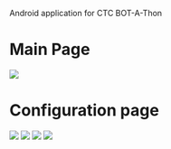 Android application for CTC BOT-A-Thon 
# Main Page
![](https://github.com/Lrakulka/CTC_BOT-A-THON_Android/blob/master/info/Screenshot_2018-01-29-11-12-22-446_com.google.android.gms.samples.vision.barcodereader.png)
# Configuration page
![](https://github.com/Lrakulka/CTC_BOT-A-THON_Android/blob/master/info/Screenshot_2018-01-29-11-13-04-006_com.google.android.gms.samples.vision.barcodereader.png)
![](https://github.com/Lrakulka/CTC_BOT-A-THON_Android/blob/master/info/Screenshot_2018-01-29-11-13-12-127_com.google.android.gms.samples.vision.barcodereader.png)
![](https://github.com/Lrakulka/CTC_BOT-A-THON_Android/blob/master/info/Screenshot_2018-01-29-11-13-04-006_com.google.android.gms.samples.vision.barcodereader.png)
![](https://github.com/Lrakulka/CTC_BOT-A-THON_Android/blob/master/info/Screenshot_2018-01-29-11-14-28-230_com.google.android.gms.samples.vision.barcodereader.png)
